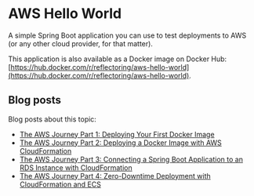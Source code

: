 # AWS Hello World

A simple Spring Boot application you can use to test deployments to AWS (or any other cloud provider, for that matter).

This application is also available as a Docker image on Docker Hub: [https://hub.docker.com/r/reflectoring/aws-hello-world](https://hub.docker.com/r/reflectoring/aws-hello-world).

## Blog posts

Blog posts about this topic:

* [The AWS Journey Part 1: Deploying Your First Docker Image](https://reflectoring.io/aws-deploy-docker-image-via-web-console/)
* [The AWS Journey Part 2: Deploying a Docker Image with AWS CloudFormation](https://reflectoring.io/aws-cloudformation-deploy-docker-image/)
* [The AWS Journey Part 3: Connecting a Spring Boot Application to an RDS Instance with CloudFormation](https://reflectoring.io/aws-cloudformation-rds/)
* [The AWS Journey Part 4: Zero-Downtime Deployment with CloudFormation and ECS](https://reflectoring.io/aws-cloudformation-ecs-deployment/)
